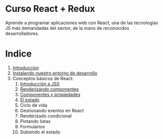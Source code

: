 # Curso React + Redux

Aprende a programar aplicaciones web con React, una de las tecnologías JS más demandadas del sector, de la mano de reconocidos desarrolladores.



# Indice

1. [Introduccion](./introduccion.md)
2. [Instalando nuestro entorno de desarrollo](./environment.md)
2. Conceptos básicos de React:
    1. [Introducción a JSX](./modulo2/jsx.md)
    2. [Renderizando componentes](./modulo2/render.md)
    3. [Componentes y propiedades](./modulo2/props.md)
    3. [El estado](./modulo2/state.md)
    4. Ciclo de vida
    5. Gestionando eventos en React
    6. Renderizado condicional
    7. Pintando listas
    8. Formularios
    9. Subiendo el estado

